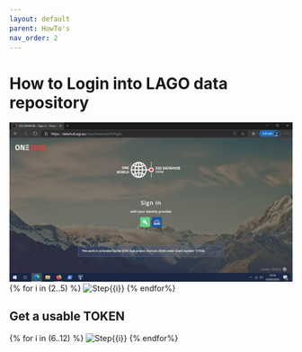 ```yaml
---
layout: default
parent: HowTo's
nav_order: 2
---
```


# How to Login into LAGO data repository 
 ![Step](./how_to_login_into_OneData_img/datahub.egi.eu_login.png)
{% for i in (2..5) %} 
  ![Step{{i}}](./how_to_login_into_OneData_img/datahub.egi.eu_login{{i}}.png)
{% endfor%}

## Get a usable TOKEN

{% for i in (6..12) %} 
  ![Step{{i}}](./how_to_login_into_OneData_img/datahub.egi.eu_login{{i}}.png)
{% endfor%}
